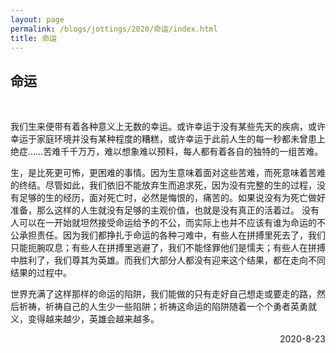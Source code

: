 ```yaml
---
layout: page
permalink: /blogs/jottings/2020/命运/index.html
title: 命运
---
```


## 命运
<br>

我们生来便带有着各种意义上无数的幸运。或许幸运于没有某些先天的疾病，或许幸运于家庭环境并没有某种程度的糟糕，或许幸运于此前人生的每一秒都未曾患上绝症……苦难千千万万，难以想象难以预料，每人都有着各自的独特的一组苦难。

生，是比死更可怖，更困难的事情。因为生意味着面对这些苦难，而死意味着苦难的终结。尽管如此，我们依旧不能放弃生而追求死，因为没有完整的生的过程，没有足够的生的经历，面对死亡时，必然是悔恨的，痛苦的。如果说没有为死亡做好准备，那么这样的人生就没有足够的主观价值，也就是没有真正的活着过。
没有人可以在一开始就坦然接受命运给予的不公，而实际上也并不应该有谁为命运的不公承担责任。因为我们都挣扎于命运的各种刁难中，有些人在拼搏里死去了，我们只能扼腕叹息；有些人在拼搏里逃避了，我们不能怪罪他们是懦夫；有些人在拼搏中胜利了，我们尊其为英雄。而我们大部分人都没有迎来这个结果，都在走向不同结果的过程中。

世界充满了这样那样的命运的陷阱，我们能做的只有走好自己想走或要走的路，然后祈祷，祈祷自己的人生少一些陷阱；祈祷这命运的陷阱随着一个个勇者英勇就义，变得越来越少，英雄会越来越多。

<p align="right">2020-8-23</p>